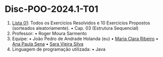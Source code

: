 # Disc-POO-2024.1-T01

1. [Lista 01](https://github.com/ClaraRibeiro09/Disc-POO-2024.1-T01/tree/main/CAP-03): Todos os Exercícios Resolvidos e 10 Exercícios Propostos (sorteados aleatoriamente).
  • Cap. 03 (Estrutura Sequencial)
2. Professor: 
  • Roger Moura Sarmento
3. Equipe:
  • João Pedro de Andrade Holanda (eu)
  • [Maria Clara Ribeiro](https://github.com/ClaraRibeiro09)
  • [Ana Paula Sena](https://github.com/AnaPaulaSena8)
  • [Sara Vieira Silva](https://github.com/saravs858)
4. Linguagem de programação utilizada:
  • Java
